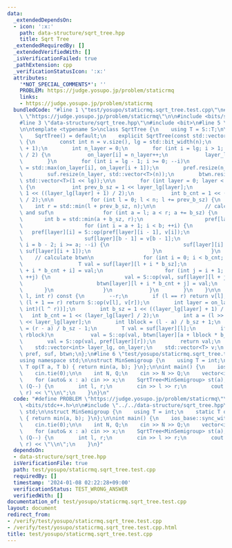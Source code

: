 ```yaml
---
data:
  _extendedDependsOn:
  - icon: ':x:'
    path: data-structure/sqrt_tree.hpp
    title: Sqrt Tree
  _extendedRequiredBy: []
  _extendedVerifiedWith: []
  _isVerificationFailed: true
  _pathExtension: cpp
  _verificationStatusIcon: ':x:'
  attributes:
    '*NOT_SPECIAL_COMMENTS*': ''
    PROBLEM: https://judge.yosupo.jp/problem/staticrmq
    links:
    - https://judge.yosupo.jp/problem/staticrmq
  bundledCode: "#line 1 \"test/yosupo/staticrmq.sqrt_tree.test.cpp\"\n#define PROBLEM\
    \ \"https://judge.yosupo.jp/problem/staticrmq\"\n\n#include <bits/stdc++.h>\n\n\
    #line 3 \"data-structure/sqrt_tree.hpp\"\n#include <bit>\n#line 5 \"data-structure/sqrt_tree.hpp\"\
    \n\ntemplate <typename S>\nclass SqrtTree {\n    using T = S::T;\n\n   public:\n\
    \    SqrtTree() = default;\n    explicit SqrtTree(const std::vector<T>& v) : v(v)\
    \ {\n        const int n = v.size(), lg = std::bit_width(n);\n        on_layer.resize(lg\
    \ + 1);\n        int n_layer = 0;\n        for (int i = lg; i > 1; i = (i + 1)\
    \ / 2) {\n            on_layer[i] = n_layer++;\n            layer_lg.push_back(i);\n\
    \        }\n        for (int i = lg - 1; i >= 0; --i)\n            on_layer[i]\
    \ = std::max(on_layer[i], on_layer[i + 1]);\n        pref.resize(n_layer, std::vector<T>(n));\n\
    \        suf.resize(n_layer, std::vector<T>(n));\n        btwn.resize(n_layer,\
    \ std::vector<T>(1 << lg));\n\n        for (int layer = 0; layer < n_layer; ++layer)\
    \ {\n            int prev_b_sz = 1 << layer_lg[layer];\n            int b_sz =\
    \ 1 << ((layer_lg[layer] + 1) / 2);\n            int b_cnt = 1 << (layer_lg[layer]\
    \ / 2);\n\n            for (int l = 0; l < n; l += prev_b_sz) {\n            \
    \    int r = std::min(l + prev_b_sz, n);\n\n                // calculate pref\
    \ and suf\n                for (int a = l; a < r; a += b_sz) {\n             \
    \       int b = std::min(a + b_sz, r);\n                    pref[layer][a] = v[a];\n\
    \                    for (int i = a + 1; i < b; ++i) {\n                     \
    \   pref[layer][i] = S::op(pref[layer][i - 1], v[i]);\n                    }\n\
    \                    suf[layer][b - 1] = v[b - 1];\n                    for (int\
    \ i = b - 2; i >= a; --i) {\n                        suf[layer][i] = S::op(v[i],\
    \ suf[layer][i + 1]);\n                    }\n                }\n            \
    \    // calculate btwn\n                for (int i = 0; i < b_cnt; ++i) {\n  \
    \                  T val = suf[layer][l + i * b_sz];\n                    btwn[layer][l\
    \ + i * b_cnt + i] = val;\n                    for (int j = i + 1; j < b_cnt;\
    \ ++j) {\n                        val = S::op(val, suf[layer][l + j * b_sz]);\n\
    \                        btwn[layer][l + i * b_cnt + j] = val;\n             \
    \       }\n                }\n            }\n        }\n    }\n\n    T fold(int\
    \ l, int r) const {\n        --r;\n        if (l == r) return v[l];\n        if\
    \ (l + 1 == r) return S::op(v[l], v[r]);\n        int layer = on_layer[std::bit_width((unsigned\
    \ int)(l ^ r))];\n        int b_sz = 1 << ((layer_lg[layer] + 1) / 2);\n     \
    \   int b_cnt = 1 << (layer_lg[layer] / 2);\n        int a = (l >> layer_lg[layer])\
    \ << layer_lg[layer];\n        int lblock = (l - a) / b_sz + 1;\n        int rblock\
    \ = (r - a) / b_sz - 1;\n        T val = suf[layer][l];\n        if (lblock <=\
    \ rblock)\n            val = S::op(val, btwn[layer][a + lblock * b_cnt + rblock]);\n\
    \        val = S::op(val, pref[layer][r]);\n        return val;\n    }\n\n   private:\n\
    \    std::vector<int> layer_lg, on_layer;\n    std::vector<T> v;\n    std::vector<std::vector<T>>\
    \ pref, suf, btwn;\n};\n#line 6 \"test/yosupo/staticrmq.sqrt_tree.test.cpp\"\n\
    using namespace std;\n\nstruct MinSemigroup {\n    using T = int;\n    static\
    \ T op(T a, T b) { return min(a, b); }\n};\n\nint main() {\n    ios_base::sync_with_stdio(false);\n\
    \    cin.tie(0);\n\n    int N, Q;\n    cin >> N >> Q;\n    vector<int> a(N);\n\
    \    for (auto& x : a) cin >> x;\n    SqrtTree<MinSemigroup> st(a);\n    while\
    \ (Q--) {\n        int l, r;\n        cin >> l >> r;\n        cout << st.fold(l,\
    \ r) << \"\\n\";\n    }\n}\n"
  code: "#define PROBLEM \"https://judge.yosupo.jp/problem/staticrmq\"\n\n#include\
    \ <bits/stdc++.h>\n\n#include \"../../data-structure/sqrt_tree.hpp\"\nusing namespace\
    \ std;\n\nstruct MinSemigroup {\n    using T = int;\n    static T op(T a, T b)\
    \ { return min(a, b); }\n};\n\nint main() {\n    ios_base::sync_with_stdio(false);\n\
    \    cin.tie(0);\n\n    int N, Q;\n    cin >> N >> Q;\n    vector<int> a(N);\n\
    \    for (auto& x : a) cin >> x;\n    SqrtTree<MinSemigroup> st(a);\n    while\
    \ (Q--) {\n        int l, r;\n        cin >> l >> r;\n        cout << st.fold(l,\
    \ r) << \"\\n\";\n    }\n}"
  dependsOn:
  - data-structure/sqrt_tree.hpp
  isVerificationFile: true
  path: test/yosupo/staticrmq.sqrt_tree.test.cpp
  requiredBy: []
  timestamp: '2024-01-08 02:22:28+09:00'
  verificationStatus: TEST_WRONG_ANSWER
  verifiedWith: []
documentation_of: test/yosupo/staticrmq.sqrt_tree.test.cpp
layout: document
redirect_from:
- /verify/test/yosupo/staticrmq.sqrt_tree.test.cpp
- /verify/test/yosupo/staticrmq.sqrt_tree.test.cpp.html
title: test/yosupo/staticrmq.sqrt_tree.test.cpp
---
```

